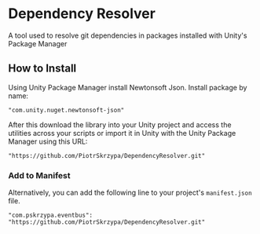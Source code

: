 # Dependency Resolver

A tool used to resolve git dependencies in packages installed with Unity's Package Manager


## How to Install

Using Unity Package Manager install Newtonsoft Json. Install package by name:

```
"com.unity.nuget.newtonsoft-json"
```

After this download the library into your Unity project and access the utilities across your scripts or import it in Unity with 
the Unity Package Manager using this URL:

```
"https://github.com/PiotrSkrzypa/DependencyResolver.git"
```

### Add to Manifest

Alternatively, you can add the following line to your project's `manifest.json` file.

```
"com.pskrzypa.eventbus": "https://github.com/PiotrSkrzypa/DependencyResolver.git"
```
